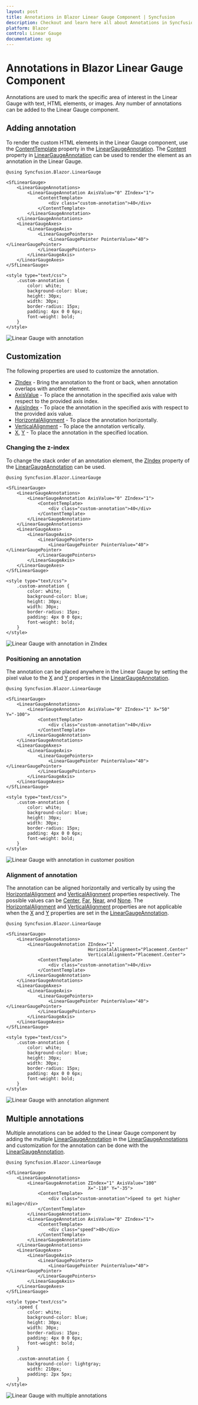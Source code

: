 ```yaml
---
layout: post
title: Annotations in Blazor Linear Gauge Component | Syncfusion
description: Checkout and learn here all about Annotations in Syncfusion Blazor Linear Gauge component and much more.
platform: Blazor
control: Linear Gauge
documentation: ug
---
```


# Annotations in Blazor Linear Gauge Component

Annotations are used to mark the specific area of interest in the Linear Gauge with text, HTML elements, or images. Any number of annotations can be added to the Linear Gauge component.

## Adding annotation

To render the custom HTML elements in the Linear Gauge component, use the [ContentTemplate](https://help.syncfusion.com/cr/blazor/Syncfusion.Blazor.LinearGauge.LinearGaugeAnnotation.html#Syncfusion_Blazor_LinearGauge_LinearGaugeAnnotation_ContentTemplate) property in the [LinearGaugeAnnotation](https://help.syncfusion.com/cr/blazor/Syncfusion.Blazor.LinearGauge.LinearGaugeAnnotation.html). The [Content](https://help.syncfusion.com/cr/blazor/Syncfusion.Blazor.LinearGauge.LinearGaugeAnnotation.html#Syncfusion_Blazor_LinearGauge_LinearGaugeAnnotation_Content) property in [LinearGaugeAnnotation](https://help.syncfusion.com/cr/blazor/Syncfusion.Blazor.LinearGauge.LinearGaugeAnnotation.html) can be used to render the element as an annotation in the Linear Gauge.

```cshtml
@using Syncfusion.Blazor.LinearGauge

<SfLinearGauge>
    <LinearGaugeAnnotations>
        <LinearGaugeAnnotation AxisValue="0" ZIndex="1">
            <ContentTemplate>
                <div class="custom-annotation">40</div>
            </ContentTemplate>
        </LinearGaugeAnnotation>
    </LinearGaugeAnnotations>
    <LinearGaugeAxes>
        <LinearGaugeAxis>
            <LinearGaugePointers>
                <LinearGaugePointer PointerValue="40"></LinearGaugePointer>
            </LinearGaugePointers>
        </LinearGaugeAxis>
    </LinearGaugeAxes>
</SfLinearGauge>

<style type="text/css">
    .custom-annotation {
        color: white;
        background-color: blue;
        height: 30px;
        width: 30px;
        border-radius: 15px;
        padding: 4px 0 0 6px;
        font-weight: bold;
    }
</style>
```

![Linear Gauge with annotation](images/annotation.png)

## Customization

The following properties are used to customize the annotation.

* [ZIndex](https://help.syncfusion.com/cr/blazor/Syncfusion.Blazor.LinearGauge.LinearGaugeAnnotation.html#Syncfusion_Blazor_LinearGauge_LinearGaugeAnnotation_ZIndex) - Bring the annotation to the front or back, when annotation overlaps with another element.
* [AxisValue](https://help.syncfusion.com/cr/blazor/Syncfusion.Blazor.LinearGauge.LinearGaugeAnnotation.html#Syncfusion_Blazor_LinearGauge_LinearGaugeAnnotation_AxisValue) - To place the annotation in the specified axis value with respect to the provided axis index.
* [AxisIndex](https://help.syncfusion.com/cr/blazor/Syncfusion.Blazor.LinearGauge.LinearGaugeAnnotation.html#Syncfusion_Blazor_LinearGauge_LinearGaugeAnnotation_AxisIndex) - To place the annotation in the specified axis with respect to the provided axis value.
* [HorizontalAlignment](https://help.syncfusion.com/cr/blazor/Syncfusion.Blazor.LinearGauge.LinearGaugeAnnotation.html#Syncfusion_Blazor_LinearGauge_LinearGaugeAnnotation_HorizontalAlignment) - To place the annotation horizontally.
* [VerticalAlignment](https://help.syncfusion.com/cr/blazor/Syncfusion.Blazor.LinearGauge.LinearGaugeAnnotation.html#Syncfusion_Blazor_LinearGauge_LinearGaugeAnnotation_VerticalAlignment) - To place the annotation vertically.
* [X](https://help.syncfusion.com/cr/blazor/Syncfusion.Blazor.LinearGauge.LinearGaugeAnnotation.html#Syncfusion_Blazor_LinearGauge_LinearGaugeAnnotation_X), [Y](https://help.syncfusion.com/cr/blazor/Syncfusion.Blazor.LinearGauge.LinearGaugeAnnotation.html#Syncfusion_Blazor_LinearGauge_LinearGaugeAnnotation_Y) - To place the annotation in the specified location.

<!-- markdownlint-disable MD036 -->

### Changing the z-index

To change the stack order of an annotation element, the [ZIndex](https://help.syncfusion.com/cr/blazor/Syncfusion.Blazor.LinearGauge.LinearGaugeAnnotation.html#Syncfusion_Blazor_LinearGauge_LinearGaugeAnnotation_ZIndex) property of the [LinearGaugeAnnotation](https://help.syncfusion.com/cr/blazor/Syncfusion.Blazor.LinearGauge.LinearGaugeAnnotation.html) can be used.

```cshtml
@using Syncfusion.Blazor.LinearGauge

<SfLinearGauge>
    <LinearGaugeAnnotations>
        <LinearGaugeAnnotation AxisValue="0" ZIndex="1">
            <ContentTemplate>
                <div class="custom-annotation">40</div>
            </ContentTemplate>
        </LinearGaugeAnnotation>
    </LinearGaugeAnnotations>
    <LinearGaugeAxes>
        <LinearGaugeAxis>
            <LinearGaugePointers>
                <LinearGaugePointer PointerValue="40"></LinearGaugePointer>
            </LinearGaugePointers>
        </LinearGaugeAxis>
    </LinearGaugeAxes>
</SfLinearGauge>

<style type="text/css">
    .custom-annotation {
        color: white;
        background-color: blue;
        height: 30px;
        width: 30px;
        border-radius: 15px;
        padding: 4px 0 0 6px;
        font-weight: bold;
    }
</style>
```

![Linear Gauge with annotation in ZIndex](images/annotation.png)
<!-- markdownlint-disable MD036 -->

### Positioning an annotation

The annotation can be placed anywhere in the Linear Gauge by setting the pixel value to the [X](https://help.syncfusion.com/cr/blazor/Syncfusion.Blazor.LinearGauge.LinearGaugeAnnotation.html#Syncfusion_Blazor_LinearGauge_LinearGaugeAnnotation_X) and [Y](https://help.syncfusion.com/cr/blazor/Syncfusion.Blazor.LinearGauge.LinearGaugeAnnotation.html#Syncfusion_Blazor_LinearGauge_LinearGaugeAnnotation_Y) properties in the [LinearGaugeAnnotation](https://help.syncfusion.com/cr/blazor/Syncfusion.Blazor.LinearGauge.LinearGaugeAnnotation.html).

```cshtml
@using Syncfusion.Blazor.LinearGauge

<SfLinearGauge>
    <LinearGaugeAnnotations>
        <LinearGaugeAnnotation AxisValue="0" ZIndex="1" X="50" Y="-100">
            <ContentTemplate>
                <div class="custom-annotation">40</div>
            </ContentTemplate>
        </LinearGaugeAnnotation>
    </LinearGaugeAnnotations>
    <LinearGaugeAxes>
        <LinearGaugeAxis>
            <LinearGaugePointers>
                <LinearGaugePointer PointerValue="40"></LinearGaugePointer>
            </LinearGaugePointers>
        </LinearGaugeAxis>
    </LinearGaugeAxes>
</SfLinearGauge>

<style type="text/css">
    .custom-annotation {
        color: white;
        background-color: blue;
        height: 30px;
        width: 30px;
        border-radius: 15px;
        padding: 4px 0 0 6px;
        font-weight: bold;
    }
</style>
```

![Linear Gauge with annotation in customer position](images/annotation-position.png)

### Alignment of annotation

The annotation can be aligned horizontally and vertically by using the [HorizontalAlignment](https://help.syncfusion.com/cr/blazor/Syncfusion.Blazor.LinearGauge.LinearGaugeAnnotation.html#Syncfusion_Blazor_LinearGauge_LinearGaugeAnnotation_HorizontalAlignment) and [VerticalAlignment](https://help.syncfusion.com/cr/blazor/Syncfusion.Blazor.LinearGauge.LinearGaugeAnnotation.html#Syncfusion_Blazor_LinearGauge_LinearGaugeAnnotation_VerticalAlignment) properties respectively. The possible values can be [Center](https://help.syncfusion.com/cr/blazor/Syncfusion.Blazor.LinearGauge.Placement.html#Syncfusion_Blazor_LinearGauge_Placement_Center), [Far](https://help.syncfusion.com/cr/blazor/Syncfusion.Blazor.LinearGauge.Placement.html#Syncfusion_Blazor_LinearGauge_Placement_Far), [Near](https://help.syncfusion.com/cr/blazor/Syncfusion.Blazor.LinearGauge.Placement.html#Syncfusion_Blazor_LinearGauge_Placement_Near), and [None](https://help.syncfusion.com/cr/blazor/Syncfusion.Blazor.LinearGauge.Placement.html#Syncfusion_Blazor_LinearGauge_Placement_None). The [HorizontalAlignment](https://help.syncfusion.com/cr/blazor/Syncfusion.Blazor.LinearGauge.LinearGaugeAnnotation.html#Syncfusion_Blazor_LinearGauge_LinearGaugeAnnotation_HorizontalAlignment) and [VerticalAlignment](https://help.syncfusion.com/cr/blazor/Syncfusion.Blazor.LinearGauge.LinearGaugeAnnotation.html#Syncfusion_Blazor_LinearGauge_LinearGaugeAnnotation_VerticalAlignment)  properties are not applicable when the [X](https://help.syncfusion.com/cr/blazor/Syncfusion.Blazor.LinearGauge.LinearGaugeAnnotation.html#Syncfusion_Blazor_LinearGauge_LinearGaugeAnnotation_X) and [Y](https://help.syncfusion.com/cr/blazor/Syncfusion.Blazor.LinearGauge.LinearGaugeAnnotation.html#Syncfusion_Blazor_LinearGauge_LinearGaugeAnnotation_Y) properties are set in the [LinearGaugeAnnotation](https://help.syncfusion.com/cr/blazor/Syncfusion.Blazor.LinearGauge.LinearGaugeAnnotation.html).

```cshtml
@using Syncfusion.Blazor.LinearGauge

<SfLinearGauge>
    <LinearGaugeAnnotations>
        <LinearGaugeAnnotation ZIndex="1"
                               HorizontalAlignment="Placement.Center"
                               VerticalAlignment="Placement.Center">
            <ContentTemplate>
                <div class="custom-annotation">40</div>
            </ContentTemplate>
        </LinearGaugeAnnotation>
    </LinearGaugeAnnotations>
    <LinearGaugeAxes>
        <LinearGaugeAxis>
            <LinearGaugePointers>
                <LinearGaugePointer PointerValue="40"></LinearGaugePointer>
            </LinearGaugePointers>
        </LinearGaugeAxis>
    </LinearGaugeAxes>
</SfLinearGauge>

<style type="text/css">
    .custom-annotation {
        color: white;
        background-color: blue;
        height: 30px;
        width: 30px;
        border-radius: 15px;
        padding: 4px 0 0 6px;
        font-weight: bold;
    }
</style>
```

![Linear Gauge with annotation alignment](images/annotation-alignment.png)

## Multiple annotations

Multiple annotations can be added to the Linear Gauge component by adding the multiple [LinearGaugeAnnotation](https://help.syncfusion.com/cr/blazor/Syncfusion.Blazor.LinearGauge.LinearGaugeAnnotation.html) in the [LinearGaugeAnnotations](https://help.syncfusion.com/cr/blazor/Syncfusion.Blazor.LinearGauge.LinearGaugeAnnotations.html) and customization for the annotation can be done with the [LinearGaugeAnnotation](https://help.syncfusion.com/cr/blazor/Syncfusion.Blazor.LinearGauge.LinearGaugeAnnotation.html).

```cshtml
@using Syncfusion.Blazor.LinearGauge

<SfLinearGauge>
    <LinearGaugeAnnotations>
        <LinearGaugeAnnotation ZIndex="1" AxisValue="100"
                               X="-110" Y="-35">
            <ContentTemplate>
                <div class="custom-annotation">Speed to get higher milage</div>
            </ContentTemplate>
        </LinearGaugeAnnotation>
        <LinearGaugeAnnotation AxisValue="0" ZIndex="1">
            <ContentTemplate>
                <div class="speed">40</div>
            </ContentTemplate>
        </LinearGaugeAnnotation>
    </LinearGaugeAnnotations>
    <LinearGaugeAxes>
        <LinearGaugeAxis>
            <LinearGaugePointers>
                <LinearGaugePointer PointerValue="40"></LinearGaugePointer>
            </LinearGaugePointers>
        </LinearGaugeAxis>
    </LinearGaugeAxes>
</SfLinearGauge>

<style type="text/css">
    .speed {
        color: white;
        background-color: blue;
        height: 30px;
        width: 30px;
        border-radius: 15px;
        padding: 4px 0 0 6px;
        font-weight: bold;
    }

    .custom-annotation {
        background-color: lightgray;
        width: 210px;
        padding: 2px 5px;
    }
</style>
```

![Linear Gauge with multiple annotations](images/multiple-annotation.png)
